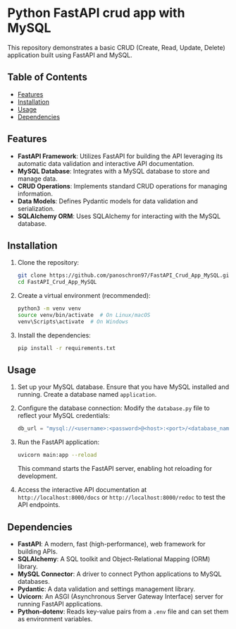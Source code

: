 # Python FastAPI crud app with MySQL

This repository demonstrates a basic CRUD (Create, Read, Update, Delete) application built using FastAPI and MySQL.

## Table of Contents

- [Features](#features)
- [Installation](#installation)
- [Usage](#usage)
- [Dependencies](#dependencies)

## Features

*   **FastAPI Framework**: Utilizes FastAPI for building the API leveraging its automatic data validation and interactive API documentation.
*   **MySQL Database**: Integrates with a MySQL database to store and manage data.
*   **CRUD Operations**: Implements standard CRUD operations for managing information.
*   **Data Models**: Defines Pydantic models for data validation and serialization.
*   **SQLAlchemy ORM**: Uses SQLAlchemy for interacting with the MySQL database.

## Installation

1.  Clone the repository:

    ```bash
    git clone https://github.com/panoschron97/FastAPI_Crud_App_MySQL.git
    cd FastAPI_Crud_App_MySQL
    ```

2.  Create a virtual environment (recommended):

    ```bash
    python3 -m venv venv
    source venv/bin/activate  # On Linux/macOS
    venv\Scripts\activate  # On Windows
    ```

3.  Install the dependencies:

    ```bash
    pip install -r requirements.txt
    ```

## Usage

1.  Set up your MySQL database. Ensure that you have MySQL installed and running. Create a database named `application`.

2.  Configure the database connection: Modify the `database.py` file to reflect your MySQL credentials:

    ```python
    db_url = "mysql://<username>:<password>@<host>:<port>/<database_name>"
    ```

3.  Run the FastAPI application:

    ```bash
    uvicorn main:app --reload
    ```

    This command starts the FastAPI server, enabling hot reloading for development.

4.  Access the interactive API documentation at `http://localhost:8000/docs` or `http://localhost:8000/redoc` to test the API endpoints.

## Dependencies

*   **FastAPI**: A modern, fast (high-performance), web framework for building APIs.
*   **SQLAlchemy**: A SQL toolkit and Object-Relational Mapping (ORM) library.
*   **MySQL Connector**: A driver to connect Python applications to MySQL databases.
*   **Pydantic**: A data validation and settings management library.
*   **Uvicorn**: An ASGI (Asynchronous Server Gateway Interface) server for running FastAPI applications.
*   **Python-dotenv**: Reads key-value pairs from a `.env` file and can set them as environment variables.
